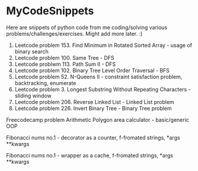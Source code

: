 # MyCodeSnippets
Here are snippets of python code from me coding/solving various problems/challenges/exercises. Might add more later. :)


1. Leetcode problem 153. Find Minimum in Rotated Sorted Array - usage of binary search
2. Leetcode problem 100. Same Tree - DFS
3. Leetcode problwm 113. Path Sum II - DFS
4. Leetcode problem 102. Binary Tree Level Order Traversal - BFS
5. Leetcode problem 52. N-Queens II - constraint satisfaction problem, backtracking, enumerate
6. Leetcode problem 3. Longest Substring Without Repeating Characters - sliding window
7. Leetcode problem 206. Reverse Linked List - Linked List problem
8. Leetcode problem 226. Invert Binary Tree - Binary Tree problem

Freecodecamp problem Arithmetic Polygon area calculator - basic/generic OOP

Fibonacci nums no.1 - decorator as a counter, f-fromated strings, *args **kwargs

Fibonacci nums no.1 - wrapper as a cache, f-fromated strings, *args **kwargs
